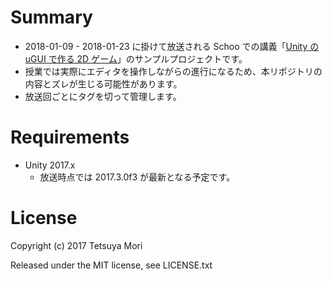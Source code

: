 # Summary

* 2018-01-09 - 2018-01-23 に掛けて放送される Schoo での講義「[Unity の uGUI で作る 2D ゲーム](https://schoo.jp/class/4558)」のサンプルプロジェクトです。
* 授業では実際にエディタを操作しながらの進行になるため、本リポジトリの内容とズレが生じる可能性があります。
* 放送回ごとにタグを切って管理します。

# Requirements

* Unity 2017.x
  * 放送時点では 2017.3.0f3 が最新となる予定です。

# License

Copyright (c) 2017 Tetsuya Mori

Released under the MIT license, see LICENSE.txt

